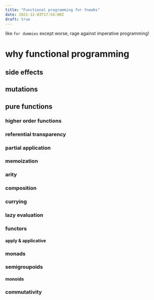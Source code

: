 ```yaml
---
title: "Functional programming for fnewbs"
date: 2021-12-03T17:54:00Z
draft: true
---
```


like `for dummies` except worse, rage against imperative programming!

# why functional programming

## side effects

## mutations

## pure functions

### higher order functions

### referential transparency

### partial application

### memoization

### arity

### composition

### currying

### lazy evaluation

### functors

#### apply & applicative

### monads

### semigroupoids

#### monoids

### commutativity
